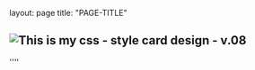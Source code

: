 layout: page
title: "PAGE-TITLE"
##
## ![This is my css - style card design - v.08]([https://photos.app.goo.gl/HQReAg7P8ALsHEJg8](https://ipfs.io/ipfs/)https://ipfs.io/ipfs/)
''''
